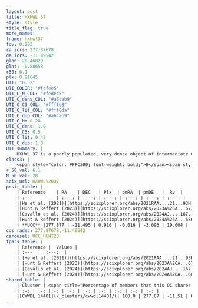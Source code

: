 ```yaml
---
layout: post
title: HXHWL 37
style: style
title_flag: true
more_names: 
fname: hxhwl37
fov: 0.203
ra_icrs: 277.87678
de_icrs: -11.49542
glon: 20.46029
glat: -0.88658
r50: 6.1
plx: 0.91645
UTI: "0.52"
UTI_COLOR: "#fcfee5"
UTI_C_N_COL: "#fedec5"
UTI_C_dens_COL: "#a6cab9"
UTI_C_C3_COL: "#ffffe8"
UTI_C_lit_COL: "#fff6da"
UTI_C_dup_COL: "#a6cab9"
UTI_C_N: 0.28
UTI_C_dens: 1.0
UTI_C_C3: 0.5
UTI_C_lit: 0.42
UTI_C_dup: 1.0
UTI_summary: |
    HXHWL 37 is a poorly populated, very dense object of intermediate C3 quality. It is poorly studied in the literature. This object shares a large percentage of members with a later reported entry.
class3: |
    <span style="color: #FFC300; font-weight: bold;">B</span><span style="color: #FFC300; font-weight: bold;">B</span>
r_50_val: 6.1
N_50_val: 28
scix_url: HXHWL%2037
posit_table: |
    | Reference    | RA    | DEC   | Plx  | pmRA  | pmDE   |  Rv  |
    | :---         | :---: | :---: | :---: | :---: | :---: | :---: |
    |[He et al. (2021)](https://scixplorer.org/abs/2021RAA....21...93H) | 277.881 | -11.485 | 0.92 | -0.06 | -3.05 | -- |
    |[Hunt & Reffert (2023)](https://scixplorer.org/abs/2023A%26A...673A.114H) | 277.94 | -11.46 | 0.893 | -0.012 | -3.076 | 23.337 |
    |[Cavallo et al. (2024)](https://scixplorer.org/abs/2024AJ....167...12C) | 277.902 | -11.491 | 0.906 | -- | -- | -- |
    |[Hunt & Reffert (2024)](https://scixplorer.org/abs/2024A%26A...686A..42H) | 277.94 | -11.46 | 0.893 | -0.012 | -3.076 | 23.337 |
    | **UCC** |277.877 | -11.495 | 0.916 | -0.016 | -3.093 | 19.004 | 
cds_radec: 277.87678,-11.49542
carousel: UCC_HUNT23
fpars_table: |
    | Reference |  Values |
    | :---  |  :---:  |
    | [He et al. (2021)](https://scixplorer.org/abs/2021RAA....21...93H) | `AG=1.4, m-M=9.9, logAge=8.82, Z=0.023` |
    | [Hunt & Reffert (2023)](https://scixplorer.org/abs/2023A%26A...673A.114H) | `AV50=1.892, diffAV50=1.645, MOD50=10.133, logAge50=8.24` |
    | [Cavallo et al. (2024)](https://scixplorer.org/abs/2024AJ....167...12C) | `AV50=2.23, dMod50=12.59, logAge50=8.22, [Fe/H]50=-1.67` |
    | [Hunt & Reffert (2024)](https://scixplorer.org/abs/2024A%26A...686A..42H) | `MassJ=191.301` |
shared_table: |
    | Cluster | <span title="Percentage of members that this OC shares with the ones listed">%</span>   | RA   | DEC   | Plx   | pmRA  | pmDE  | Rv | UTI |
    | :-: | :-: |:-: | :-: | :-: | :-: | :-: | :-: | :-: |
    |[CWWDL 14401](/_clusters/cwwdl14401/)| 100.0 | 277.87 | -11.51 | 0.92 | -0.01 | -3.1 | 23.66 |0.12 |
---
```

